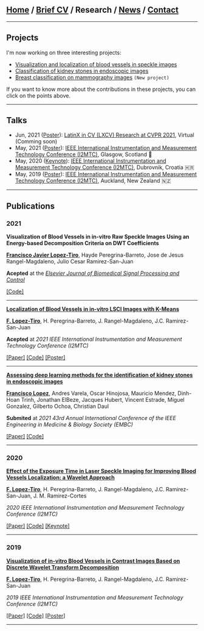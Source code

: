 
## [Home](/index) / [Brief CV](/brief_cv) / Research / [News](/news) / [Contact](/contact)
___


## Projects


I'm now working on three interesting projects:

*  [Visualization and localization of blood vessels in speckle images](/bloodvessels)
*  [Classification of kidney stones in endoscopic images](/kidneystones)
*  [Breast classification on mammography images](/mammography) `(New project)`

If you want to know more about the contributions in these projects, you can click on the points above.

---

## Talks



* Jun, 2021 ([Poster](/images/lxai_poster.pdf)): [LatinX in CV (LXCV) Research at CVPR 2021](https://www.latinxinai.org/cvpr-2021-about), Virtual (Comming soon)
* May, 2021 ([Poster](https://www.researchgate.net/publication/350372727_Localization_of_Blood_Vessels_in_In-Vitro_LSCI_Images_with_K-Means)): [IEEE International Instrumentation and Measurement Technology Conference (I2MTC)](https://i2mtc2021.ieee-ims.org), Glasgow, Scotland 🏴󠁧󠁢󠁳󠁣󠁴󠁿
* May, 2020 ([Keynote](https://www.researchgate.net/publication/341626117_Effect_of_the_Exposure_Time_in_Laser_Speckle_Imaging_for_Improving_Blood_Vessels_Localization_a_Wavelet_Approach)): [IEEE International Instrumentation and Measurement Technology Conference (I2MTC)](https://i2mtc2020.ieee-ims.org), Dubrovnik, Croatia 🇭🇷
* May, 2019 ([Poster](https://www.researchgate.net/publication/333146308_Visualization_of_in-vitro_Blood_Vessels_in_Contrast_Images_Based_on_Discrete_Wavelet_Transform_Decomposition)): [IEEE International Instrumentation and Measurement Technology Conference (I2MTC)](https://i2mtc2020.ieee-ims.org), Auckland, New Zealand 🇳🇿

---

## Publications

### 2021


**Visualization of Blood Vessels  in in-vitro Raw Speckle Images Using an Energy-based Decomposition Criteria on DWT Coefficients**

[**Francisco Javier Lopez-Tiro**]((https://scholar.google.es/citations?user=IlG06bYAAAAJ&hl=es)), Hayde Peregrina-Barreto, Jose de Jesus Rangel-Magdaleno, Julio Cesar Ramirez-San-Juan

**Acepted** at the [*Elsevier Journal of Biomedical Signal Processing and Control*](https://www.journals.elsevier.com/biomedical-signal-processing-and-control)

[[Code]](https://github.com/friscolt/elsevier-wavelet)


---

[**Localization of Blood Vessels in in-vitro LSCI Images with K-Means**](https://github.com/friscolt/i2mtc-2021/blob/main/i2mtc2021.pdf)

[**F. Lopez-Tiro**](https://scholar.google.es/citations?user=IlG06bYAAAAJ&hl=es), H. Peregrina-Barreto, J. Rangel-Magdaleno, J.C. Ramirez-San-Juan

**Acepted**  at *2021 IEEE International Instrumentation and Measurement Technology Conference (I2MTC)*

[[Paper]](https://github.com/friscolt/i2mtc-2021/blob/main/i2mtc2021.pdf)
[[Code]](https://github.com/friscolt/i2mtc-2021)
[[Poster]](https://www.researchgate.net/publication/350372727_Localization_of_Blood_Vessels_in_In-Vitro_LSCI_Images_with_K-Means)


---


[**Assessing  deep  learning methods  for  the  identification of kidney  stones in endoscopic images**](https://arxiv.org/abs/2103.01146)

[**Francisco Lopez**](https://scholar.google.es/citations?user=IlG06bYAAAAJ&hl=es), Andres Varela, Oscar Hinojosa, Mauricio Mendez, Dinh-Hoan Trinh, Jonathan ElBeze, Jacques Hubert, Vincent Estrade, Miguel Gonzalez, Gilberto Ochoa, Christian Daul

**Submited** at *2021 43rd Annual International Conference of the IEEE Engineering in Medicine & Biology Society (EMBC)*

[[Paper]](https://arxiv.org/abs/2103.01146) [[Code]](mailto:gilberto.ochoa@tec.com?subject=%20Code%20Arxiv,%20Assessing%20deep%20learning%20methods%20for%20the%20identification%20of%20kidney%20stones%20in%20endoscopic%20images)

---





### 2020

[**Effect of the Exposure Time in Laser Speckle Imaging for Improving Blood Vessels Localization: a Wavelet Approach**](https://ieeexplore.ieee.org/document/9129242/)

[**F. Lopez-Tiro**](https://scholar.google.es/citations?user=IlG06bYAAAAJ&hl=es), H. Peregrina-Barreto, J. Rangel-Magdaleno, J.C. Ramirez-San-Juan, J. M. Ramirez-Cortes

*2020 IEEE International Instrumentation and Measurement Technology Conference (I2MTC)*

[[Paper]](https://ieeexplore.ieee.org/document/9129242/)
[[Code]](https://github.com/friscolt/i2mtc-2020)
[[Keynote]](https://www.researchgate.net/publication/341626117_Effect_of_the_Exposure_Time_in_Laser_Speckle_Imaging_for_Improving_Blood_Vessels_Localization_a_Wavelet_Approach)


---



### 2019 

[**Visualization of in-vitro Blood Vessels in Contrast Images Based on Discrete Wavelet Transform Decomposition**](https://ieeexplore.ieee.org/document/8827144)

[**F. Lopez-Tiro**](https://scholar.google.es/citations?user=IlG06bYAAAAJ&hl=es), H. Peregrina-Barreto, J. Rangel-Magdaleno, J.C. Ramirez-San-Juan

*2019 IEEE International Instrumentation and Measurement Technology Conference (I2MTC)*

[[Paper]](https://ieeexplore.ieee.org/document/8827144)
[[Code]](https://github.com/friscolt/i2mtc-2019)
[[Poster]](https://www.researchgate.net/publication/333146308_Visualization_of_in-vitro_Blood_Vessels_in_Contrast_Images_Based_on_Discrete_Wavelet_Transform_Decomposition)

---


